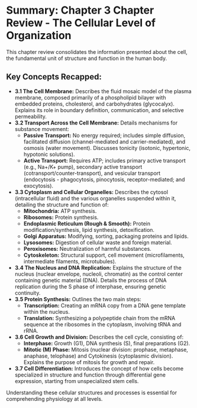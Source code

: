 # Summary: Chapter 3 Chapter Review - The Cellular Level of Organization

This chapter review consolidates the information presented about the cell, the fundamental unit of structure and function in the human body.

## Key Concepts Recapped:

*   **3.1 The Cell Membrane:** Describes the fluid mosaic model of the plasma membrane, composed primarily of a phospholipid bilayer with embedded proteins, cholesterol, and carbohydrates (glycocalyx). Explains its role in boundary definition, communication, and selective permeability.
*   **3.2 Transport Across the Cell Membrane:** Details mechanisms for substance movement:
    *   **Passive Transport:** No energy required; includes simple diffusion, facilitated diffusion (channel-mediated and carrier-mediated), and osmosis (water movement). Discusses tonicity (isotonic, hypertonic, hypotonic solutions).
    *   **Active Transport:** Requires ATP; includes primary active transport (e.g., Na+/K+ pump), secondary active transport (cotransport/counter-transport), and vesicular transport (endocytosis - phagocytosis, pinocytosis, receptor-mediated; and exocytosis).
*   **3.3 Cytoplasm and Cellular Organelles:** Describes the cytosol (intracellular fluid) and the various organelles suspended within it, detailing the structure and function of:
    *   **Mitochondria:** ATP synthesis.
    *   **Ribosomes:** Protein synthesis.
    *   **Endoplasmic Reticulum (Rough & Smooth):** Protein modification/synthesis, lipid synthesis, detoxification.
    *   **Golgi Apparatus:** Modifying, sorting, packaging proteins and lipids.
    *   **Lysosomes:** Digestion of cellular waste and foreign material.
    *   **Peroxisomes:** Neutralization of harmful substances.
    *   **Cytoskeleton:** Structural support, cell movement (microfilaments, intermediate filaments, microtubules).
*   **3.4 The Nucleus and DNA Replication:** Explains the structure of the nucleus (nuclear envelope, nucleoli, chromatin) as the control center containing genetic material (DNA). Details the process of DNA replication during the S phase of interphase, ensuring genetic continuity.
*   **3.5 Protein Synthesis:** Outlines the two main steps:
    *   **Transcription:** Creating an mRNA copy from a DNA gene template within the nucleus.
    *   **Translation:** Synthesizing a polypeptide chain from the mRNA sequence at the ribosomes in the cytoplasm, involving tRNA and rRNA.
*   **3.6 Cell Growth and Division:** Describes the cell cycle, consisting of:
    *   **Interphase:** Growth (G1), DNA synthesis (S), final preparations (G2).
    *   **Mitotic (M) Phase:** Mitosis (nuclear division: prophase, metaphase, anaphase, telophase) and Cytokinesis (cytoplasmic division). Explains the purpose of mitosis for growth and repair.
*   **3.7 Cell Differentiation:** Introduces the concept of how cells become specialized in structure and function through differential gene expression, starting from unspecialized stem cells.

Understanding these cellular structures and processes is essential for comprehending physiology at all levels.

